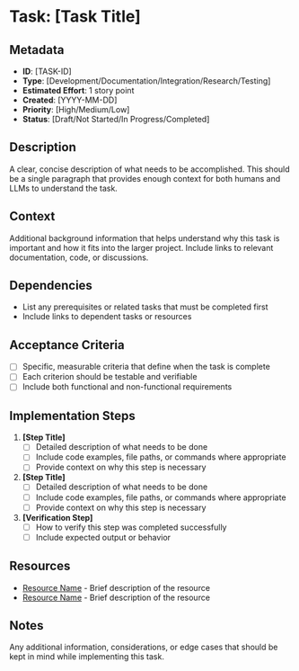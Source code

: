 # Task: [Task Title]

## Metadata
- **ID**: [TASK-ID]
- **Type**: [Development/Documentation/Integration/Research/Testing]
- **Estimated Effort**: 1 story point
- **Created**: [YYYY-MM-DD]
- **Priority**: [High/Medium/Low]
- **Status**: [Draft/Not Started/In Progress/Completed]

## Description
A clear, concise description of what needs to be accomplished. This should be a single paragraph that provides enough context for both humans and LLMs to understand the task.

## Context
Additional background information that helps understand why this task is important and how it fits into the larger project. Include links to relevant documentation, code, or discussions.

## Dependencies
- List any prerequisites or related tasks that must be completed first
- Include links to dependent tasks or resources

## Acceptance Criteria
- [ ] Specific, measurable criteria that define when the task is complete
- [ ] Each criterion should be testable and verifiable
- [ ] Include both functional and non-functional requirements

## Implementation Steps
1. **[Step Title]**
   - [ ] Detailed description of what needs to be done
   - [ ] Include code examples, file paths, or commands where appropriate
   - [ ] Provide context on why this step is necessary

2. **[Step Title]**
   - [ ] Detailed description of what needs to be done
   - [ ] Include code examples, file paths, or commands where appropriate
   - [ ] Provide context on why this step is necessary

3. **[Verification Step]**
   - [ ] How to verify this step was completed successfully
   - [ ] Include expected output or behavior

## Resources
- [Resource Name](link) - Brief description of the resource
- [Resource Name](link) - Brief description of the resource

## Notes
Any additional information, considerations, or edge cases that should be kept in mind while implementing this task. 